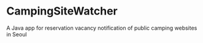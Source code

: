 # CampingSiteWatcher
A Java app for reservation vacancy notification of public camping websites in Seoul
